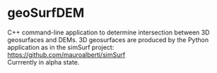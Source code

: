 # geoSurfDEM
C++ command-line application to determine intersection between 3D geosurfaces and DEMs. 
3D geosurfaces are produced by the Python application as in the simSurf project:  
https://github.com/mauroalberti/simSurf  
Currrently in alpha state.
